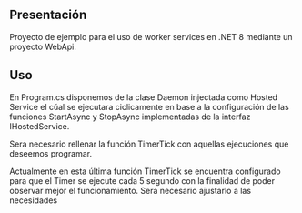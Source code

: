 ## Presentación

Proyecto de ejemplo para el uso de worker services en .NET 8 mediante un proyecto WebApi.

## Uso

En Program.cs disponemos de la clase Daemon injectada como Hosted Service el cúal se ejecutara ciclicamente en base a la configuración de las funciones StartAsync y StopAsync implementadas de la interfaz IHostedService.

Sera necesario rellenar la función TimerTick con aquellas ejecuciones que deseemos programar.

Actualmente en esta última función TimerTick se encuentra configurado para que el Timer se ejecute cada 5 segundo con la finalidad de poder observar mejor el funcionamiento. Sera necesario ajustarlo a las necesidades